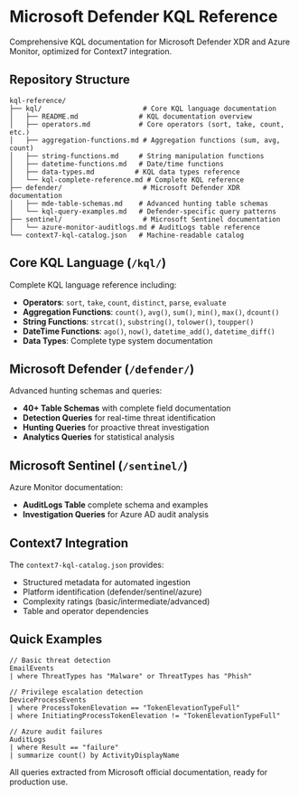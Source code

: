 # Microsoft Defender KQL Reference

Comprehensive KQL documentation for Microsoft Defender XDR and Azure Monitor, optimized for Context7 integration.

## Repository Structure

```
kql-reference/
├── kql/                         # Core KQL language documentation
│   ├── README.md               # KQL documentation overview
│   ├── operators.md            # Core operators (sort, take, count, etc.)
│   ├── aggregation-functions.md # Aggregation functions (sum, avg, count)
│   ├── string-functions.md     # String manipulation functions
│   ├── datetime-functions.md   # Date/time functions
│   ├── data-types.md          # KQL data types reference
│   └── kql-complete-reference.md # Complete KQL reference
├── defender/                    # Microsoft Defender XDR documentation
│   ├── mde-table-schemas.md    # Advanced hunting table schemas
│   └── kql-query-examples.md   # Defender-specific query patterns
├── sentinel/                    # Microsoft Sentinel documentation
│   └── azure-monitor-auditlogs.md # AuditLogs table reference
└── context7-kql-catalog.json   # Machine-readable catalog
```

## Core KQL Language (`/kql/`)

Complete KQL language reference including:

- **Operators**: `sort`, `take`, `count`, `distinct`, `parse`, `evaluate`
- **Aggregation Functions**: `count()`, `avg()`, `sum()`, `min()`, `max()`, `dcount()`  
- **String Functions**: `strcat()`, `substring()`, `tolower()`, `toupper()`
- **DateTime Functions**: `ago()`, `now()`, `datetime_add()`, `datetime_diff()`
- **Data Types**: Complete type system documentation

## Microsoft Defender (`/defender/`)

Advanced hunting schemas and queries:

- **40+ Table Schemas** with complete field documentation
- **Detection Queries** for real-time threat identification
- **Hunting Queries** for proactive threat investigation
- **Analytics Queries** for statistical analysis

## Microsoft Sentinel (`/sentinel/`)

Azure Monitor documentation:

- **AuditLogs Table** complete schema and examples
- **Investigation Queries** for Azure AD audit analysis

## Context7 Integration

The `context7-kql-catalog.json` provides:
- Structured metadata for automated ingestion
- Platform identification (defender/sentinel/azure)
- Complexity ratings (basic/intermediate/advanced)
- Table and operator dependencies

## Quick Examples

```kusto
// Basic threat detection
EmailEvents
| where ThreatTypes has "Malware" or ThreatTypes has "Phish"

// Privilege escalation detection  
DeviceProcessEvents
| where ProcessTokenElevation == "TokenElevationTypeFull"
| where InitiatingProcessTokenElevation != "TokenElevationTypeFull"

// Azure audit failures
AuditLogs
| where Result == "failure"
| summarize count() by ActivityDisplayName
```

All queries extracted from Microsoft official documentation, ready for production use.